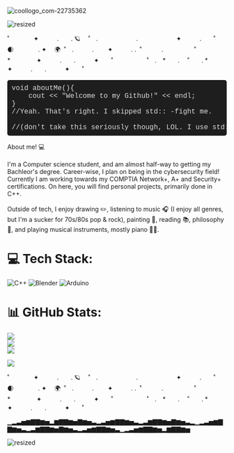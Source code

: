  ![coollogo_com-22735362](https://github.com/user-attachments/assets/059ac920-df27-4e69-8e5f-63881bf3e2ff) <!--Name image-->
 
![resized](https://github.com/user-attachments/assets/cb509e98-5198-4535-bbf7-7336a5fea5ac) <!--Neon Divider -->






˚　　　　✦　　　.　　. 🪐　 ˚　.　　　　 　　.　　　　　　 ✦　　　.　　˚　🌒　　　　. ✦ 　🌍  ˚　.　　　.　　 ✦　　　.     .  ˚　
 　　.  　 　　　˚　　　　　*　　 　　✦　　　.　　.　　　✦　　˚ 　　　 　　˚　.　*　　. 　˚　　.   *　　 　　✦　　　.　　.　　　✦　　˚ 　　

<pre style="font-family: 'Courier New', monospace; font-size: 16px; background-color: #1e1e1e; color: #dcdcdc; padding: 10px; border-radius: 5px;">
void aboutMe(){<br>    cout << "Welcome to my Github!" << endl;<br>}<br>//Yeah. That's right. I skipped std:: -fight me. <br><br>//(don't take this seriously though, LOL. I use std::)
</pre>


About me! 💻<br><br>
I'm a Computer science student, and am almost half-way to getting my Bachleor's degree. Career-wise, I plan on being in the cybersecurity
field! Currently I am working towards my COMPTIA Network+, A+ and Security+ certifications. On here, you will find personal projects, 
primarily done in C++.<br><br>
Outside of tech, I enjoy drawing ✏️, listening to music 🎧 (I enjoy all genres, but I'm a sucker for 70s/80s pop & rock), painting 🎨, reading 📚, 
philosophy 🧠, and playing musical instruments, mostly piano 🎹🥁.



# 💻 Tech Stack:
![C++](https://img.shields.io/badge/c++-%2300599C.svg?style=for-the-badge&logo=c%2B%2B&logoColor=white) ![Blender](https://img.shields.io/badge/blender-%23F5792A.svg?style=for-the-badge&logo=blender&logoColor=white) ![Arduino](https://img.shields.io/badge/-Arduino-00979D?style=for-the-badge&logo=Arduino&logoColor=white)
# 📊 GitHub Stats:
![](https://github-readme-stats.vercel.app/api?username=AnnaBananas2005&theme=dark&hide_border=false&include_all_commits=false&count_private=false)<br/>
![](https://nirzak-streak-stats.vercel.app/?user=AnnaBananas2005&theme=dark&hide_border=false)<br/>
![](https://github-readme-stats.vercel.app/api/top-langs/?username=AnnaBananas2005&theme=dark&hide_border=false&include_all_commits=false&count_private=false&layout=compact)

[![](https://visitcount.itsvg.in/api?id=AnnaBananas2005&icon=0&color=0)](https://visitcount.itsvg.in)

˚　　　　✦　　　.　　. 🪐　 ˚　.　　　　 　　.　　　　　　 ✦　　　.　　˚　🌒　　　　. ✦ 　🌍  ˚　.　　　.　　 ✦　　　.     .  ˚　
 　　.  　 　　　˚　　　　　*　　 　　✦　　　.　　.　　　✦　　˚ 　　　 　　˚　.　*　　. 　˚　　.   *　　 　　✦　　　.　　.　　　✦　　˚ 　
 
▁▂▃▅▆▇▇▆▅▂▆▇▇▆▅▇▆▅▃▂▃▅▆▇▇▆▅▃▂▃▆▇▇▆▅▇▆▅▃▂▁▂▃▅▆▇▇▆▅▃▂▃▆▇▇▆▅▇▆▅▃▂▃▅▆▇▇▆▅▃▁▂▃▅▆▇▇▆▅▂▆▇▇▆▅

![resized](https://github.com/user-attachments/assets/d6a7b1ff-740b-463d-8418-7e135722a92b) <!--Neon Divider -->

<!-- Proudly created with GPRM ( https://gprm.itsvg.in ) -->
